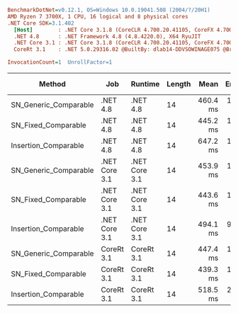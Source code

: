 ``` ini

BenchmarkDotNet=v0.12.1, OS=Windows 10.0.19041.508 (2004/?/20H1)
AMD Ryzen 7 3700X, 1 CPU, 16 logical and 8 physical cores
.NET Core SDK=3.1.402
  [Host]        : .NET Core 3.1.8 (CoreCLR 4.700.20.41105, CoreFX 4.700.20.41903), X64 RyuJIT
  .NET 4.8      : .NET Framework 4.8 (4.8.4220.0), X64 RyuJIT
  .NET Core 3.1 : .NET Core 3.1.8 (CoreCLR 4.700.20.41105, CoreFX 4.700.20.41903), X64 RyuJIT
  CoreRt 3.1    : .NET 5.0.29316.02 @BuiltBy: dlab14-DDVSOWINAGE075 @Branch: master @Commit: 40be8b7e2598b2ccb827fd90cd30c0e2d4496941, X64 AOT

InvocationCount=1  UnrollFactor=1  

```
|                Method |           Job |       Runtime | Length |     Mean |   Error |  StdDev | Gen 0 | Gen 1 | Gen 2 | Allocated |
|---------------------- |-------------- |-------------- |------- |---------:|--------:|--------:|------:|------:|------:|----------:|
| SN_Generic_Comparable |      .NET 4.8 |      .NET 4.8 |     14 | 460.4 ms | 1.75 ms | 1.64 ms |     - |     - |     - |         - |
|   SN_Fixed_Comparable |      .NET 4.8 |      .NET 4.8 |     14 | 445.2 ms | 1.50 ms | 1.40 ms |     - |     - |     - |         - |
|  Insertion_Comparable |      .NET 4.8 |      .NET 4.8 |     14 | 647.2 ms | 1.73 ms | 1.62 ms |     - |     - |     - |         - |
| SN_Generic_Comparable | .NET Core 3.1 | .NET Core 3.1 |     14 | 453.9 ms | 1.93 ms | 1.71 ms |     - |     - |     - |    1336 B |
|   SN_Fixed_Comparable | .NET Core 3.1 | .NET Core 3.1 |     14 | 443.6 ms | 1.83 ms | 1.71 ms |     - |     - |     - |         - |
|  Insertion_Comparable | .NET Core 3.1 | .NET Core 3.1 |     14 | 494.1 ms | 9.43 ms | 8.82 ms |     - |     - |     - |         - |
| SN_Generic_Comparable |    CoreRt 3.1 |    CoreRt 3.1 |     14 | 447.4 ms | 1.47 ms | 1.30 ms |     - |     - |     - |         - |
|   SN_Fixed_Comparable |    CoreRt 3.1 |    CoreRt 3.1 |     14 | 439.3 ms | 1.71 ms | 1.60 ms |     - |     - |     - |         - |
|  Insertion_Comparable |    CoreRt 3.1 |    CoreRt 3.1 |     14 | 518.5 ms | 2.67 ms | 2.08 ms |     - |     - |     - |         - |
